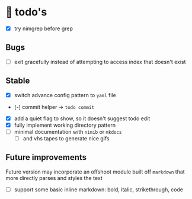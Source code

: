 # 👑 todo's

<!-- comments will hidden from `todo show` -->

- [x] try nimgrep before grep

## Bugs

- [ ] exit gracefully instead of attempting to access index that doesn't exist

## Stable

- [x] switch advance config pattern to `yaml` file
- [-] commit helper -> `todo commit`
- [x] add a quiet flag to show, so it doesn't suggest todo edit
- [x] fully implement working directory pattern
- [ ] minimal documentation with `nimib` or `mkdocs`
  - [ ] and vhs tapes to generate nice gifs

## Future improvements

Future version may incorporate an offshoot module built off `markdown` that more directly parses and styles the text

- [ ] support some basic inline markdown: bold, italic, strikethrough, code 

<!-- generated with <3 by daylinmorgan/todo -->
